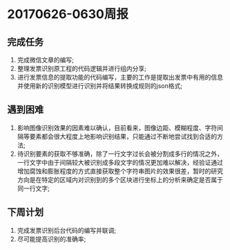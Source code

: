 # 20170626-0630周报
## 完成任务
1. 完成微信文章的编写;
2. 整理发票识别原工程的代码逻辑并进行组内分享;
3. 进行发票信息的提取功能的代码编写，主要的工作是提取出发票中有用的信息并使用新的识别模型进行识别并将结果转换成规则的json格式;

## 遇到困难
1. 影响图像识别效果的因素难以确认，目前看来，图像边距、模糊程度、字符间隔等要素都会很大程度上地影响识别结果，只能通过不断地尝试找到合适的方法;
2. 待识别要素的获取不够准确，除了一行文字过长会被分割成多行的情况之外，一行文字中由于间隔较大被识别成多段文字的情况更加难以解决，经验证通过增加腐蚀和膨胀程度的方式直接获取整个字符串图片的效果很差，暂时的研究方向是在特定的区域内对识别到的多个区块进行坐标上的分析来确定是否属于同一行文字;

## 下周计划
1. 完成发票识别后台代码的编写并联调;
2. 尽可能提高识别的准确率;